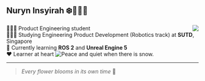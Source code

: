 ## Nuryn Insyirah ❄️🧕🏼✨

<img align ="right" src="https://visitor-badge.laobi.icu/badge?page_id=Uniquely-Nuryn.Uniquely-Nuryn"/>

👩🏻‍💻 Product Engineering student </br>
👩🏻‍🎓 Studying Engineering Product Development (Robotics track) at **SUTD**, Singapore </br>
🌱 Currently learning **ROS 2** and **Unreal Engine 5**</br>
❤️ Learner at heart 
<picture>
 <source media="(prefers-color-scheme: light)" srcset="https://media1.tenor.com/m/gLEBxlHvFTQAAAAC/frieren-sousou-no-frieren.gif"> 
 <img alt="Peace and quiet when there is snow." src="https://media1.tenor.com/m/gLEBxlHvFTQAAAAC/frieren-sousou-no-frieren.gif">
</picture>





---
> _Every flower blooms in its own time_ 🌸
<!--
**Uniquely-Nuryn/Uniquely-Nuryn** is a ✨ _special_ ✨ repository because its `README.md` (this file) appears on your GitHub profile.



-->
